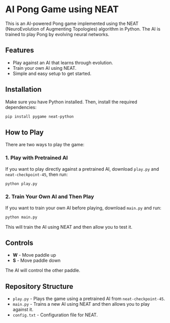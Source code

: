 # AI Pong Game using NEAT

This is an AI-powered Pong game implemented using the NEAT (NeuroEvolution of Augmenting Topologies) algorithm in Python. The AI is trained to play Pong by evolving neural networks.

## Features
- Play against an AI that learns through evolution.
- Train your own AI using NEAT.
- Simple and easy setup to get started.

## Installation
Make sure you have Python installed. Then, install the required dependencies:
```sh
pip install pygame neat-python
```

## How to Play
There are two ways to play the game:

### 1. Play with Pretrained AI
If you want to play directly against a pretrained AI, download `play.py` and `neat-checkpoint-45`, then run:
```sh
python play.py
```

### 2. Train Your Own AI and Then Play
If you want to train your own AI before playing, download `main.py` and run:
```sh
python main.py
```
This will train the AI using NEAT and then allow you to test it.

## Controls
- **W** - Move paddle up
- **S** - Move paddle down

The AI will control the other paddle.

## Repository Structure
- `play.py` - Plays the game using a pretrained AI from `neat-checkpoint-45`.
- `main.py` - Trains a new AI using NEAT and then allows you to play against it.
- `config.txt` - Configuration file for NEAT.